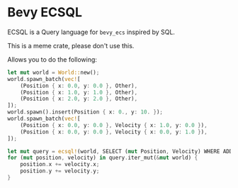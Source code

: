 # Bevy ECSQL

ECSQL is a Query language for `bevy_ecs` inspired by SQL.

This is a meme crate, please don't use this.

Allows you to do the following:

```rust
let mut world = World::new();
world.spawn_batch(vec![
    (Position { x: 0.0, y: 0.0 }, Other),
    (Position { x: 1.0, y: 1.0 }, Other),
    (Position { x: 2.0, y: 2.0 }, Other),
]);
world.spawn().insert(Position { x: 0., y: 10. });
world.spawn_batch(vec![
    (Position { x: 0.0, y: 0.0 }, Velocity { x: 1.0, y: 0.0 }),
    (Position { x: 0.0, y: 0.0 }, Velocity { x: 0.0, y: 1.0 }),
]);

let mut query = ecsql!(world, SELECT (mut Position, Velocity) WHERE ADDED Other, CHANGED Velocity);
for (mut position, velocity) in query.iter_mut(&mut world) {
    position.x += velocity.x;
    position.y += velocity.y;
}
```
